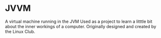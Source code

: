 # JVVM
A virtual machine running in the JVM
Used as a project to learn a litttle bit about the inner workings of a computer.
Originally designed and created by the Linux Club.
